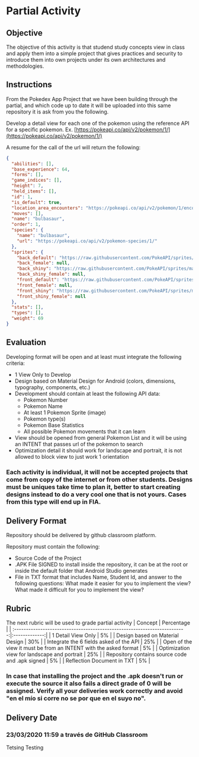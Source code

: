 # Partial Activity

## Objective

The objective of this activity is that studend study concepts view in class and apply them into a simple project that gives practices and security to introduce them into own projects under its own architectures and methodologies.

## Instructions

From the Pokedex App Project that we have been building through the partial, and which code up to date it will be uploaded into this same repository it is ask from you the following.

Develop a detail view for each one of the pokemon using the reference API for a specific pokemon. Ex. [https://pokeapi.co/api/v2/pokemon/1/](https://pokeapi.co/api/v2/pokemon/1/)

A resume for the call of the url will return the following:
```json
{
  "abilities": [],
  "base_experience": 64,
  "forms": [],
  "game_indices": [],
  "height": 7,
  "held_items": [],
  "id": 1,
  "is_default": true,
  "location_area_encounters": "https://pokeapi.co/api/v2/pokemon/1/encounters",
  "moves": [],
  "name": "bulbasaur",
  "order": 1,
  "species": {
    "name": "bulbasaur",
    "url": "https://pokeapi.co/api/v2/pokemon-species/1/"
  },
  "sprites": {
    "back_default": "https://raw.githubusercontent.com/PokeAPI/sprites/master/sprites/pokemon/back/1.png",
    "back_female": null,
    "back_shiny": "https://raw.githubusercontent.com/PokeAPI/sprites/master/sprites/pokemon/back/shiny/1.png",
    "back_shiny_female": null,
    "front_default": "https://raw.githubusercontent.com/PokeAPI/sprites/master/sprites/pokemon/1.png",
    "front_female": null,
    "front_shiny": "https://raw.githubusercontent.com/PokeAPI/sprites/master/sprites/pokemon/shiny/1.png",
    "front_shiny_female": null
  },
  "stats": [],
  "types": [],
  "weight": 69
}
```
## Evaluation

Developing format will be open and at least must integrate the following criteria:

* 1 View Only to Develop
* Design based on Material Design for Android (colors, dimensions, typography, components, etc.)
* Development should contain at least the following API data: 
	* Pokemon Number
	* Pokemon Name
	* At least 1 Pokemon Sprite (image)
	* Pokemon type(s)
	* Pokemon Base Statistics
	* All possible Pokemon movements that it can learn
* View should be opened from general Pokemon List and it will be using an INTENT that passes url of the pokemon to search
* Optimization detail it should work for landscape and portrait, it is not allowed to block view to just work 1 orientation

### Each activity is individual, it will not be accepted projects that come from copy of the internet or from other students. Designs must be uniques take time to plan it, better to start creating designs instead to do a very cool one that is not yours. Cases from this type will end up in FIA.

## Delivery Format

Repository should be delivered by github classroom platform.

Repository must contain the following:

* Source Code of the Project
* .APK File SIGNED to install inside the repository, it can be at the root or inside the default folder that Android Studio generates
* File in TXT format that includes Name, Student Id, and answer to the following questions: What made it easier for you to implement the view? What made it difficult for you to implement the view?

## Rubric

The next rubric will be used to grade partial activity
| Concept                                                                   | Percentage    |
| :------------------------------------------------------------------------:|:-------------:|
| 1 Detail View Only                                                        |  5%           |
| Design based on Material Design                                           | 30%           |
| Integrate the 6 fields asked of the API                                   | 25%           |
| Open of the view it must be from an INTENT with the asked format          |  5%           |
| Optimization view for landscape and portrait                              | 25%           |
| Repository contains source code and .apk signed                           |  5%           |
| Reflection Document in TXT                                                |  5%           |

### In case that installing the project and the .apk doesn't run or execute the source it also fails a direct grade of 0 will be assigned. Verify all your deliveries work correctly and avoid "en el mío si corre no se por que en el suyo no".

## Delivery Date

### 23/03/2020 11:59 a través de GitHub Classroom

Tetsing Testing